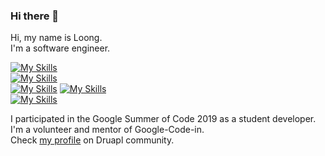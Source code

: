 ### Hi there 👋

<!--
**dravenk/dravenk** is a ✨ _special_ ✨ repository because its `README.md` (this file) appears on your GitHub profile.

Here are some ideas to get you started:

- 🔭 I’m currently working on ...
- 🌱 I’m currently learning ...
- 👯 I’m looking to collaborate on ...
- 🤔 I’m looking for help with ...
- 💬 Ask me about ...
- 📫 How to reach me: ...
- 😄 Pronouns: ...
- ⚡ Fun fact: ...
-->

Hi, my name is Loong.   
I'm a software engineer.

[![My Skills](https://skillicons.dev/icons?i=go,php,nodejs)](https://skillicons.dev)  
[![My Skills](https://skillicons.dev/icons?i=js,html,css,sass,bootstrap,react)](https://skillicons.dev)  
[![My Skills](https://skillicons.dev/icons?i=linux,docker,kubernetes)](https://skillicons.dev)
[![My Skills](https://skillicons.dev/icons?i=mysql,postgres,nginx)](https://skillicons.dev)  
[![My Skills](https://skillicons.dev/icons?i=vim,vscode,gitlab)](https://skillicons.dev)  

I participated in the Google Summer of Code 2019 as a student developer.  
I'm a volunteer and mentor of Google-Code-in.   
Check [my profile](https://www.drupal.org/user/3452417) on Druapl community.
